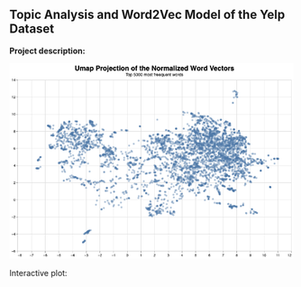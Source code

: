 ## Topic Analysis and Word2Vec Model of the Yelp Dataset

**Project description:**

<img src="images/word2vec.png?raw=true"/>

Interactive plot:
[](https://github.com/Alkoopman85/alkoopman85.github.io/blob/master/images/lda_vis.html)
